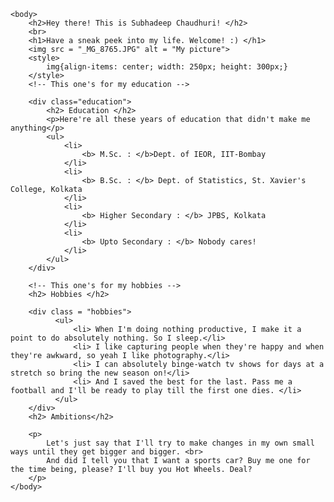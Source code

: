 <html>
    <style>
        .content {
          margin-left: auto;
          margin-right: auto;
        }
    </style>
    <head>
        <title>
            About Me
        </title>
    </head>

    <body>
        <h2>Hey there! This is Subhadeep Chaudhuri! </h2>
        <br>
        <h1>Have a sneak peek into my life. Welcome! :) </h1> 
        <img src = "_MG_8765.JPG" alt = "My picture"> 
        <style>
            img{align-items: center; width: 250px; height: 300px;}
        </style>
        <!-- This one's for my education -->

        <div class="education">
            <h2> Education </h2>
            <p>Here're all these years of education that didn't make me anything</p>
            <ul>
                <li>
                    <b> M.Sc. : </b>Dept. of IEOR, IIT-Bombay
                </li>
                <li>   
                    <b> B.Sc. : </b> Dept. of Statistics, St. Xavier's College, Kolkata
                </li>
                <li>
                    <b> Higher Secondary : </b> JPBS, Kolkata
                </li>
                <li>
                    <b> Upto Secondary : </b> Nobody cares!
                </li>
            </ul>
        </div>

        <!-- This one's for my hobbies -->
        <h2> Hobbies </h2>

        <div class = "hobbies">
              <ul>
                  <li> When I'm doing nothing productive, I make it a point to do absolutely nothing. So I sleep.</li>
                  <li> I like capturing people when they're happy and when they're awkward, so yeah I like photography.</li>
                  <li> I can absolutely binge-watch tv shows for days at a stretch so bring the new season on!</li>
                  <li> And I saved the best for the last. Pass me a football and I'll be ready to play till the first one dies. </li>
              </ul>  
        </div>
        <h2> Ambitions</h2>

        <p>
            Let's just say that I'll try to make changes in my own small ways until they get bigger and bigger. <br>
            And did I tell you that I want a sports car? Buy me one for the time being, please? I'll buy you Hot Wheels. Deal?
        </p>
    </body>

</html>

